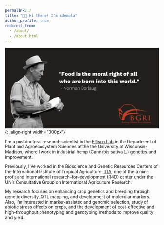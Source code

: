 ```yaml
---
permalink: /
title: "👋🏿 Hi there! I'm Ademola"
author_profile: true
redirect_from: 
  - /about/
  - /about.html
---
```






![Illustration](/images/Borlaug-quote.png){: .align-right width="300px"}

I'm a postdoctoral research scientist in the 
[Ellison Lab](https://alternativecrops.horticulture.wisc.edu/staff/aina-ademola/) 
in the Department of Plant and Agroecosystem Sciences at the the University of Wisconsin-Madison, 
where I work in industrial hemp (Cannabis sativa L.) genetics and improvement.  


Previously, I've worked in the Bioscience and Genetic Resources Centers of the 
International Institute of Tropical Agriculture, [IITA](https://www.iita.org/research/genetic-resources/),
one of the a non–profit and international research–for–development (R4D) center under the UN’s 
Consultative Group on International Agriculture Research. 


My research focuses on enhancing crop genetics and breeding 
through genetic diversity, QTL mapping, and development of molecular markers. 
Also, I'm interested in marker-assisted and genomic selection, study of abiotic stress 
effects on crops, and the development of cost-effective and high-throughput 
phenotyping and genotyping methods to improve quality and yield.




